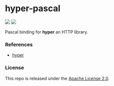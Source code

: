 # hyper-pascal

[![](https://img.shields.io/github/v/tag/thechampagne/hyper-pascal?label=version)](https://github.com/thechampagne/hyper-pascal/releases/latest) [![](https://img.shields.io/github/license/thechampagne/hyper-pascal)](https://github.com/thechampagne/hyper-pascal/blob/main/LICENSE)

Pascal binding for **hyper** an HTTP library.

### References
 - [hyper](https://github.com/hyperium/hyper)

### License

This repo is released under the [Apache License 2.0](https://github.com/thechampagne/hyper-pascal/blob/main/LICENSE).
